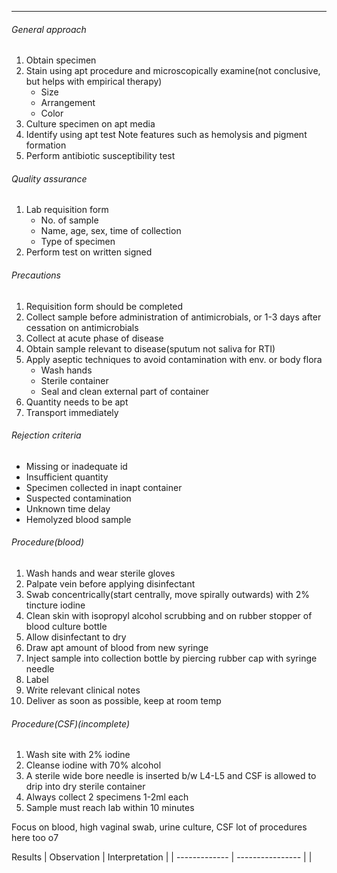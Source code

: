 ___
###### General approach
1. Obtain specimen
2. Stain using apt procedure and microscopically examine(not conclusive, but helps with empirical therapy)
	- Size
	- Arrangement
	- Color
3. Culture specimen on apt media
4. Identify using apt test
	Note features such as hemolysis and pigment formation
5. Perform antibiotic susceptibility test

###### Quality assurance
1. Lab requisition form
	- No. of sample
	- Name, age, sex, time of collection
	- Type of specimen
2. Perform test on written signed

###### Precautions
1. Requisition form should be completed
2. Collect sample before administration of antimicrobials, or 1-3 days after cessation on antimicrobials
3. Collect at acute phase of disease
4. Obtain sample relevant to disease(sputum not saliva for RTI)
5. Apply aseptic techniques to avoid contamination with env. or body flora
	- Wash hands
	- Sterile container
	- Seal and clean external part of container
6. Quantity needs to be apt
7. Transport immediately

###### Rejection criteria
- Missing or inadequate id
- Insufficient quantity
- Specimen collected in inapt container
- Suspected contamination
- Unknown time delay
- Hemolyzed blood sample
###### Procedure(blood)
1. Wash hands and wear sterile gloves
2. Palpate vein before applying disinfectant
3. Swab concentrically(start centrally, move spirally outwards) with 2% tincture iodine
4. Clean skin with isopropyl alcohol scrubbing and on rubber stopper of blood culture bottle
5. Allow disinfectant to dry
6. Draw apt amount of blood from new syringe
7. Inject sample into collection bottle by piercing rubber cap with syringe needle
8. Label
9. Write relevant clinical notes
10. Deliver as soon as possible, keep at room temp

###### Procedure(CSF)(incomplete)
1. Wash site with 2% iodine
2. Cleanse iodine with 70% alcohol
3. A sterile wide bore needle is inserted b/w L4-L5 and CSF is allowed to drip into dry sterile container
4. Always collect 2 specimens 1-2ml each
5. Sample must reach lab within 10 minutes

Focus on blood, high vaginal swab, urine culture, CSF
lot of procedures here too o7

Results
| Observation | Interpretation |
| ------------- | ---------------- |
| 
